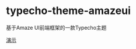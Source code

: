 # typecho-theme-amazeui
基于Amaze UI前端框架的一款Typecho主题

[演示][1]

[1]: https://www.ttjxc.cn/2016/03/18/typecho-theme-amazeui.html
